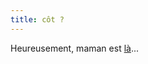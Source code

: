 ```yaml
---
title: côt ?
---
```


Heureusement, maman est [là](http://fr.news.yahoo.com/030816/85/3cqf0.html)...


